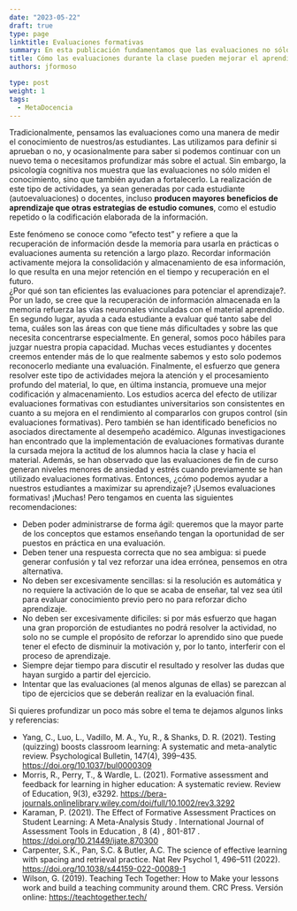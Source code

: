 ```yaml
---
date: "2023-05-22"
draft: true
type: page
linktitle: Evaluaciones formativas
summary: En esta publicación fundamentamos que las evaluaciones no sólo miden el conocimiento, sino que también ayudan a fortalecerlo.
title: Cómo las evaluaciones durante la clase pueden mejorar el aprendizaje
authors: jformoso

type: post
weight: 1
tags: 
  - MetaDocencia 
---
```


Tradicionalmente, pensamos las evaluaciones como una manera de medir el conocimiento de nuestros/as estudiantes. Las utilizamos para definir si aprueban o no, y ocasionalmente para saber si podemos continuar con un nuevo tema o necesitamos profundizar más sobre el actual. 
Sin embargo, la psicología cognitiva nos muestra que las evaluaciones no sólo miden el conocimiento, sino que también ayudan a fortalecerlo. La realización de este tipo de actividades, ya sean generadas por cada estudiante (autoevaluaciones) o docentes, incluso **producen mayores beneficios de aprendizaje que otras estrategias de estudio comunes**, como el estudio repetido o la codificación elaborada de la información.

Este fenómeno se conoce como “efecto test” y refiere a que la recuperación de información desde la memoria para usarla en prácticas o evaluaciones aumenta su retención a largo plazo. Recordar información activamente mejora la consolidación y almacenamiento de esa información, lo que resulta en una mejor retención en el tiempo y recuperación en el futuro.  
¿Por qué son tan eficientes las evaluaciones para potenciar el aprendizaje?. Por un lado, se cree que la recuperación de información almacenada en la memoria refuerza las vías neuronales vinculadas con el material aprendido. En segundo lugar, ayuda a cada estudiante a evaluar qué tanto sabe del tema, cuáles son las áreas con que tiene más dificultades y sobre las que necesita concentrarse especialmente. En general, somos poco hábiles para juzgar nuestra propia capacidad. Muchas veces estudiantes y docentes creemos entender más de lo que realmente sabemos y esto solo podemos reconocerlo mediante una evaluación. Finalmente, el esfuerzo que genera resolver este tipo de actividades mejora la atención y el procesamiento profundo del material, lo que, en última instancia, promueve una mejor codificación y almacenamiento. 
Los estudios acerca del efecto de utilizar evaluaciones formativas con estudiantes universitarios son consistentes en cuanto a su mejora en el rendimiento al compararlos con grupos control (sin evaluaciones formativas). Pero también se han identificado beneficios no asociados directamente al desempeño académico. Algunas investigaciones han encontrado que la implementación de evaluaciones formativas durante la cursada mejora la actitud de los alumnos hacia la clase y hacia el material. Además, se han observado que las evaluaciones de fin de curso generan niveles menores de ansiedad y estrés cuando previamente se han utilizado evaluaciones formativas.
Entonces, ¿cómo podemos ayudar a nuestros estudiantes a maximizar su aprendizaje? ¡Usemos evaluaciones formativas! ¡Muchas! Pero tengamos en cuenta las siguientes recomendaciones:

- Deben poder administrarse de forma ágil: queremos que la mayor parte de los conceptos que estamos enseñando tengan la oportunidad de ser puestos en práctica en una evaluación. 
- Deben tener una respuesta correcta que no sea ambigua: si puede generar confusión y tal vez reforzar una idea errónea, pensemos en otra alternativa. 
- No deben ser excesivamente sencillas: si la resolución es automática y no requiere la activación de lo que se acaba de enseñar, tal vez sea útil para evaluar conocimiento previo pero no para reforzar dicho aprendizaje. 
- No deben ser excesivamente dificiles: si por más esfuerzo que hagan una gran proporción de estudiantes no podrá resolver la actividad, no solo no se cumple el propósito de reforzar lo aprendido sino que puede tener el efecto de disminuir la motivación y, por lo tanto, interferir con el proceso de aprendizaje.  
- Siempre dejar tiempo para discutir el resultado y resolver las dudas que hayan surgido a partir del ejercicio. 
- Intentar que las evaluaciones (al menos algunas de ellas) se parezcan al tipo de ejercicios que se deberán realizar en la evaluación final. 
 
Si quieres profundizar un poco más sobre el tema te dejamos algunos links y referencias:

- Yang, C., Luo, L., Vadillo, M. A., Yu, R., & Shanks, D. R. (2021). Testing (quizzing) boosts classroom learning: A systematic and meta-analytic review. Psychological Bulletin, 147(4), 399–435. https://doi.org/10.1037/bul0000309 
- Morris, R., Perry, T., & Wardle, L. (2021). Formative assessment and feedback for learning in higher education: A systematic review. Review of Education, 9(3), e3292. https://bera-journals.onlinelibrary.wiley.com/doi/full/10.1002/rev3.3292 
- Karaman, P. (2021). The Effect of Formative Assessment Practices on Student Learning: A Meta-Analysis Study . International Journal of Assessment Tools in Education , 8 (4) , 801-817 . https://doi.org/10.21449/ijate.870300
- Carpenter, S.K., Pan, S.C. & Butler, A.C. The science of effective learning with spacing and retrieval practice. Nat Rev Psychol 1, 496–511 (2022). https://doi.org/10.1038/s44159-022-00089-1
- Wilson, G. (2019). Teaching Tech Together: How to Make your lessons work and build a teaching community around them. CRC Press. Versión online: https://teachtogether.tech/ 
